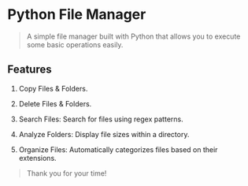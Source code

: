 # Python File Manager

> A simple file manager built with Python that allows you to execute some basic operations easily.

## Features

1. Copy Files & Folders.

2. Delete Files & Folders.

3. Search Files: Search for files using regex patterns.

4. Analyze Folders: Display file sizes within a directory.

5. Organize Files: Automatically categorizes files based on their extensions.

> Thank you for your time! 
